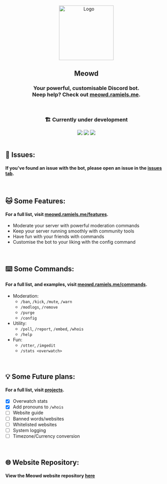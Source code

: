 </br>
<p align="center"><a href="https://meowd.ramiels.me/" target="_blank" rel="noreferrer noopener"><img width="170" alt="Logo" src="https://media.discordapp.net/attachments/669394205705240606/1095216676154392677/lgoo1.png"></a></p>
<h2 align="center"> Meowd</h2>
<h3 align="center">Your powerful, customisable Discord bot. <br> 
Neep help? Check out <a href="https://meowd.ramiels.me/">meowd.ramiels.me</a>.</h3>

</br>

<h3 align="center"> 🏗️ Currently under development </h3>
<div align="center">
   <img src="https://github.com/wiki-Bird/meowd/actions/workflows/codeql.yml/badge.svg">
   <img src="https://github.com/wiki-Bird/meowd/actions/workflows/node.js.yml/badge.svg">
   <img src="https://github.com/wiki-Bird/meowd/actions/workflows/eslint.yml/badge.svg">
</div>


</br>

## 🤕 Issues:

#### If you've found an issue with the bot, please open an issue in the [issues tab](https://github.com/wiki-Bird/meowd/issues). 

</br>

## 🐱 Some Features:

#### For a full list, visit [meowd.ramiels.me/features](https://meowd.ramiels.me/features).

- Moderate your server with powerful moderation commands
- Keep your server running smoothly with community tools
- Have fun with your friends with commands
- Customise the bot to your liking with the config command


</br>

## ⌨️ Some Commands:

#### For a full list, and examples, visit [meowd.ramiels.me/commands](https://meowd.ramiels.me/commands).

- Moderation:
   - `/ban`, `/kick`, `/mute`, `/warn`
   - `/modlogs`, `/remove`
   - `/purge`
   - `/config`
- Utility:
   - `/poll`, `/report`, `/embed`, `/whois`
   - `/help`
- Fun:
   - `/otter`, `/imgedit`
   - `/stats <overwatch>`


</br>

## 💡 Some Future plans:

#### For a full list, visit [projects](https://github.com/users/wiki-Bird/projects/4).

- [x] Overwatch stats
- [x] Add pronouns to `/whois`
- [ ] Website guide
- [ ] Banned words/websites
- [ ] Whitelisted websites
- [ ] System logging
- [ ] Timezone/Currency conversion

</br>

## 🌐 Website Repository:

#### View the Meowd website repository [here](https://github.com/wiki-Bird/meowd-site)
